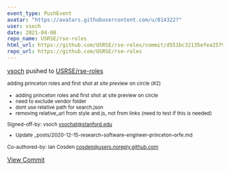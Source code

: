 ```yaml
---
event_type: PushEvent
avatar: "https://avatars.githubusercontent.com/u/814322?"
user: vsoch
date: 2021-04-08
repo_name: USRSE/rse-roles
html_url: https://github.com/USRSE/rse-roles/commit/d551bc32135efea257915fbe81ec3f96250bbbff
repo_url: https://github.com/USRSE/rse-roles
---
```


<a href='https://github.com/vsoch' target='_blank'>vsoch</a> pushed to <a href='https://github.com/USRSE/rse-roles' target='_blank'>USRSE/rse-roles</a>

<small>adding princeton roles and first shot at site preview on circle (#2)

* adding princeton roles and first shot at site preview on circle
* need to exclude vendor folder
* dont use relative path for search.json
* removing relative_url from style and js, not from links (need to test if this is needed)

Signed-off-by: vsoch <vsochat@stanford.edu>
* Update _posts/2020-12-15-research-software-engineer-princeton-orfe.md

Co-authored-by: Ian Cosden <cosden@users.noreply.github.com></small>

<a href='https://github.com/USRSE/rse-roles/commit/d551bc32135efea257915fbe81ec3f96250bbbff' target='_blank'>View Commit</a>